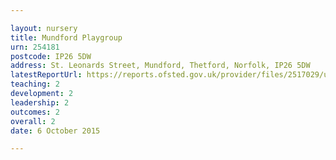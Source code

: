 ```yaml
---

layout: nursery
title: Mundford Playgroup
urn: 254181
postcode: IP26 5DW
address: St. Leonards Street, Mundford, Thetford, Norfolk, IP26 5DW
latestReportUrl: https://reports.ofsted.gov.uk/provider/files/2517029/urn/254181.pdf
teaching: 2
development: 2
leadership: 2
outcomes: 2
overall: 2
date: 6 October 2015

---
```

